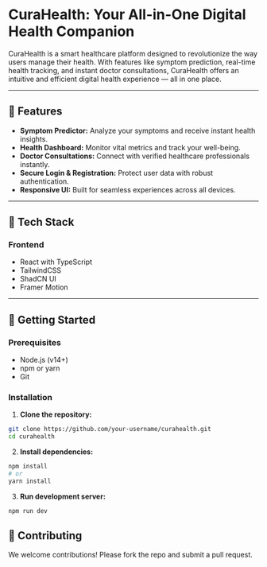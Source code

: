 # CuraHealth: Your All-in-One Digital Health Companion

CuraHealth is a smart healthcare platform designed to revolutionize the way users manage their health. With features like symptom prediction, real-time health tracking, and instant doctor consultations, CuraHealth offers an intuitive and efficient digital health experience — all in one place.

---

## 🌟 Features

- **Symptom Predictor:** Analyze your symptoms and receive instant health insights.
- **Health Dashboard:** Monitor vital metrics and track your well-being.
- **Doctor Consultations:** Connect with verified healthcare professionals instantly.
- **Secure Login & Registration:** Protect user data with robust authentication.
- **Responsive UI:** Built for seamless experiences across all devices.

---

## 🧠 Tech Stack

### Frontend
- React with TypeScript
- TailwindCSS
- ShadCN UI
- Framer Motion

---

## 🚀 Getting Started

### Prerequisites

- Node.js (v14+)
- npm or yarn
- Git

### Installation

1. **Clone the repository:**

```bash
git clone https://github.com/your-username/curahealth.git
cd curahealth
```
2. **Install dependencies:**

  ```bash
  npm install
  # or
  yarn install
  ```
3. **Run development server:**
  ```bash
  npm run dev
  ```

## 🤝 Contributing

We welcome contributions! Please fork the repo and submit a pull request.


  
  
